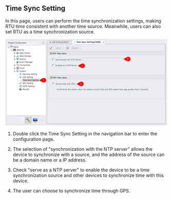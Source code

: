 ## Time Sync Setting 


In this page, users can perform the time synchronization settings, making RTU time consistent with another time source. Meanwhile, users can also set RTU as a time synchronization source.

![](TimeSyncSetting.png)

1. Double click the Time Sync Setting in the navigation bar to enter the configuration page.

2. The selection of "synchronization with the NTP server" allows the device to synchronize with a source, and the address of the source can be a domain name or a IP address.

3. Check "serve as a NTP server" to enable the device to be a time synchronization source and other devices to synchronize time with this device.

4. The user can choose to synchronize time through GPS.